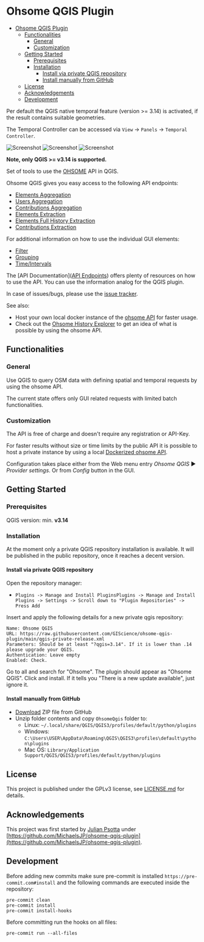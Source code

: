 # Ohsome QGIS Plugin

- [Ohsome QGIS Plugin](#ohsome-qgis-plugin)
  * [Functionalities](#functionalities)
    + [General](#general)
    + [Customization](#customization)
  * [Getting Started](#getting-started)
    + [Prerequisites](#prerequisites)
    + [Installation](#installation)
      - [Install via private QGIS repository](#install-via-private-qgis-repository)
      - [Install manually from GitHub](#install-manually-from-github)
  * [License](#license)
  * [Acknowledgements](#acknowledgements)
  * [Development](#development)


Per default the QGIS native temporal feature (version >= 3.14) is activated, if the result contains suitable geometries.

The Temporal Controller can be accessed via `View` -> `Panels` -> `Temporal Controller`.

![Screenshot](static/ohsome_tab1.png)
![Screenshot](static/ohsome_tab2.png)
![Screenshot](static/ohsome_tab3.png)

**Note, only QGIS >= v3.14 is supported.**

Set of tools to use the [OHSOME](https://heigit.org/big-spatial-data-analytics-en/ohsome/) API in QGIS.

Ohsome QGIS gives you easy access to the following API endpoints:

- [Elements Aggregation](https://docs.ohsome.org/ohsome-api/stable/endpoints.html#elements-aggregation)
- [Users Aggregation](https://docs.ohsome.org/ohsome-api/stable/endpoints.html#users-aggregation)
- [Contributions Aggregation](https://docs.ohsome.org/ohsome-api/stable/endpoints.html#contributions-aggregation)
- [Elements Extraction](https://docs.ohsome.org/ohsome-api/stable/endpoints.html#elements-extraction)
- [Elements Full History Extraction](https://docs.ohsome.org/ohsome-api/stable/endpoints.html#elements-full-history-extraction)
- [Contributions Extraction](https://docs.ohsome.org/ohsome-api/stable/endpoints.html#contributions-extraction)

For additional information on how to use the individual GUI elements:
- [Filter](https://docs.ohsome.org/ohsome-api/stable/filter.html#)
- [Grouping](https://docs.ohsome.org/ohsome-api/stable/group-by.html#)
- [Time/Intervals](https://docs.ohsome.org/ohsome-api/stable/time.html)

The [API Documentation]([API Endpoints](https://docs.ohsome.org/ohsome-api/stable/endpoints.html)) offers plenty of
resources on how to use the API. You can use the information analog for the QGIS plugin.

In case of issues/bugs, please use the [issue tracker](https://github.com/GIScience/ohsome-qgis-plugin/issues).

See also:

- Host your own local docker instance of the [ohsome API](https://github.com/GIScience/ohsome-api-dockerized) for faster
  usage.
- Check out the [Ohsome History Explorer](https://ohsome.org/apps/osm-history-explorer/) to get an idea of what is
  possible by using the ohsome API.

## Functionalities

### General

Use QGIS to query OSM data with defining spatial and temporal requests by using the ohsome API.

The current state offers only GUI related requests with limited batch functionalities.

### Customization

The API is free of charge and doesn't require any registration or API-Key.

For faster results without size or time limits by the public API it is possible to host a private instance by using a
local [Dockerized ohsome API](https://github.com/GIScience/ohsome-api-dockerized).

Configuration takes place either from the Web menu entry *Ohsome QGIS* ► *Provider settings*. Or from *Config* button in
the GUI.

## Getting Started

### Prerequisites

QGIS version: min. **v3.14**

### Installation

At the moment only a private QGIS repository installation is available. It will be published in the public repository, once it reaches a decent version.

#### Install via private QGIS repository

Open the repository manager:
- `Plugins -> Manage and Install PluginsPlugins -> Manage and Install Plugins -> Settings -> Scroll down to "Plugin Repositories" -> Press Add`

Insert and apply the following details for a new private qgis repository:
```text
Name: Ohsome QGIS
URL: https://raw.githubusercontent.com/GIScience/ohsome-qgis-plugin/main/qgis-private-release.xml
Parameters: Should be at least "?qgis=3.14". If it is lower than .14 please upgrade your QGIS.
Authentication: Leave empty
Enabled: Check.
```

Go to all and search for "Ohsome". The plugin should appear as "Ohsome QGIS".
Click and install.
If it tells you "There is a new update available", just ignore it.



#### Install manually from GitHub

- [Download](https://github.com/GIScience/ohsome-qgis-plugin/archive/main.zip) ZIP file from GitHub
- Unzip folder contents and copy `OhsomeQgis` folder to:
    - Linux: `~/.local/share/QGIS/QGIS3/profiles/default/python/plugins`
    - Windows: `C:\Users\USER\AppData\Roaming\QGIS\QGIS3\profiles\default\python\plugins`
    - Mac OS: `Library/Application Support/QGIS/QGIS3/profiles/default/python/plugins`

## License

This project is published under the GPLv3 license,
see [LICENSE.md](https://github.com/GIScience/ohsome-qgis-plugin/blob/master/LICENSE) for details.

## Acknowledgements

This project was first started by [Julian Psotta](https://github.com/MichaelsJP)
under [https://github.com/MichaelsJP/ohsome-qgis-plugin](https://github.com/MichaelsJP/ohsome-qgis-plugin).

## Development

Before adding new commits make sure pre-commit is installed `https://pre-commit.com#install` and the following commands
are executed inside the repository:

```
pre-commit clean
pre-commit install
pre-commit install-hooks
```

Before committing run the hooks on all files:

```
pre-commit run --all-files
```
